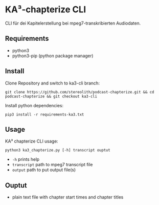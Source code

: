 # KA³-chapterize CLI

CLI für dei Kapitelerstellung bei mpeg7-transkribierten Audiodaten.

## Requirements

- python3
- python3-pip (python package manager)

## Install

Clone Repository and switch to ka3-cli branch:

    git clone https://github.com/stereolith/podcast-chapterize.git && cd podcast-chapterize && git checkout ka3-cli

Install python dependencies:

    pip3 install -r requirements-ka3.txt

## Usage

KA³ chapterize CLI usage:

    python3 ka3_chapterize.py [-h] transcript ouptut

- `-h` prints help
- `transcript` path to mpeg7 transcript file
- `output`  path to put output file(s)

## Ouptut

- plain text file with chapter start times and chapter titles
